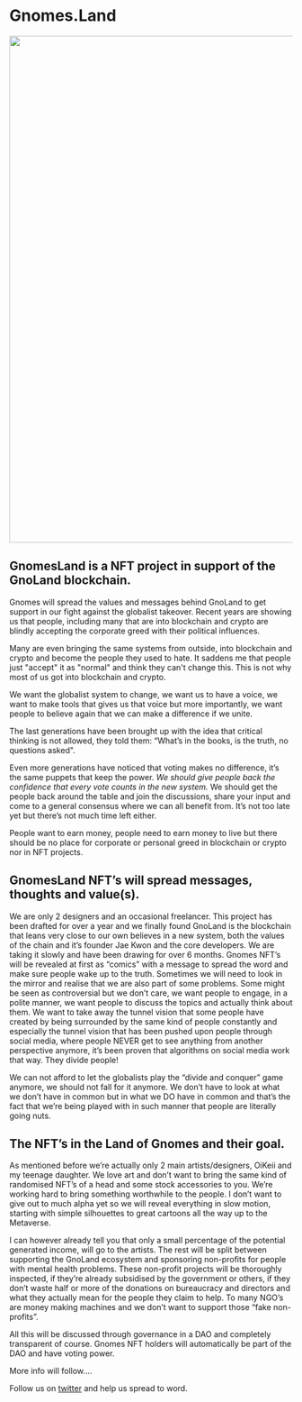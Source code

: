 # Gnomes.Land

<p align="center">
<img src="https://user-images.githubusercontent.com/114340458/192722322-62ae3202-1d08-4d99-b800-d3c56da5e00d.png" width=900px>
<p/>

## GnomesLand is a NFT project in support of the GnoLand blockchain.

Gnomes will spread the values and messages behind GnoLand to get support in our fight against the globalist takeover. Recent years are showing us that people, including many that are into blockchain and crypto are blindly accepting the corporate greed with their political influences.

Many are even bringing the same systems from outside, into blockchain and crypto and become the people they used to hate. It saddens me that people just "accept" it as "normal" and think they can't change this. This is not why most of us got into blockchain and crypto.

We want the globalist system to change, we want us to have a voice, we want to make tools that gives us that voice but more importantly, we want people to believe again that we can make a difference if we unite.

The last generations have been brought up with the idea that critical thinking is not allowed, they told them: “What’s in the books, is the truth, no questions asked". 

Even more generations have noticed that voting makes no difference, it’s the same puppets that keep the power. *We should give people back the confidence that every vote counts in the new system.* We should get the people back around the table and join the discussions, share your input and come to a general consensus where we can all benefit from. It’s not too late yet but there’s not much time left either.

People want to earn money, people need to earn money to live but there should be no place for corporate or personal greed in blockchain or crypto nor in NFT projects.

## GnomesLand NFT’s will spread messages, thoughts and value(s).

We are only 2 designers and an occasional freelancer. This project has been drafted for over a year and we finally found GnoLand is the blockchain that leans very close to our own believes in a new system, both the values of the chain and it’s founder Jae Kwon and the core developers. We are taking it slowly and have been drawing for over 6 months. Gnomes NFT’s will be revealed at first as “comics” with a message to spread the word and make sure people wake up to the truth. Sometimes we will need to look in the mirror and realise that we are also part of some problems. Some might be seen as controversial but we don’t care, we want people to engage, in a polite manner, we want people to discuss the topics and actually think about them. We want to take away the tunnel vision that some people have created by being surrounded by the same kind of people constantly and especially the tunnel vision that has been pushed upon people through social media, where people NEVER get to see anything from another perspective anymore, it’s been proven that algorithms on social media work that way. They divide people!

We can not afford to let the globalists play the “divide and conquer” game anymore, we should not fall for it anymore. We don’t have to look at what we don’t have in common but in what we DO have in common and that’s the fact that we’re being played with in such manner that people are literally going nuts.

## The NFT’s in the Land of Gnomes and their goal.

As mentioned before we’re actually only 2 main artists/designers, OiKeii and my teenage daughter. We love art and don’t want to bring the same kind of randomised NFT’s of a head and some stock accessories to you. We’re working hard to bring something worthwhile to the people. I don’t want to give out to much alpha yet so we will reveal everything in slow motion, starting with simple silhouettes to great cartoons all the way up to the Metaverse.

I can however already tell you that only a small percentage of the potential generated income, will go to the artists. The rest will be split between supporting the GnoLand ecosystem and sponsoring non-profits for people with mental health problems. These non-profit projects will be thoroughly inspected, if they’re already subsidised by the government or others, if they don’t waste half or more of the donations on bureaucracy and directors and what they actually mean for the people they claim to help. To many NGO’s are money making machines and we don’t want to support those “fake non-profits”.

All this will be discussed through governance in a DAO and completely transparent of course. Gnomes NFT holders will automatically be part of the DAO and have voting power.

More info will follow….

Follow us on [twitter](https://www.twitter.com/gnomesland) and help us spread to word.
